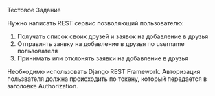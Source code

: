 Тестовое Задание

Нужно написать REST сервис позволяющий пользователю:
1. Получать список своих друзей и заявок на добавление в друзья
2. Отправлять заявку на добавление в друзья по username пользователя
3. Принимать или отклонять заявки на добавление в друзья

Необходимо использовать Django REST Framework.
Авторизация пользвателя должна происходить по токену, который передается в заголовке Authorization.

